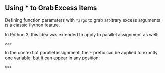 ## Using * to Grab Excess Items

Defining function parameters with `*args` to grab arbitrary excess arguments is a classic Python feature.

In Python 3, this idea was extended to apply to parallel assignment as well:

```
>>> 
```

In the context of parallel assignment, the `*` prefix can be applied to exactly one variable, but it can appear in any position:

```
>>> 
```